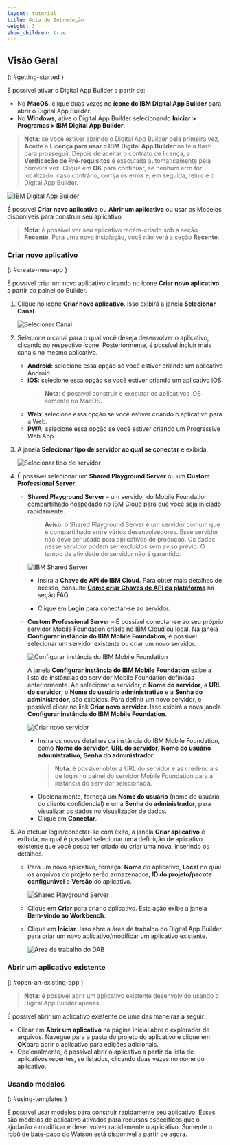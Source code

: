 ```yaml
---
layout: tutorial
title: Guia de Introdução
weight: 3
show_children: true
---
```

<!-- NLS_CHARSET=UTF-8 -->
## Visão Geral
{: #getting-started }

É possível ativar o Digital App Builder a partir de:

* No **MacOS**, clique duas vezes no **ícone do IBM Digital App Builder** para abrir o Digital App Builder.
* No **Windows**, ative o Digital App Builder selecionando **Iniciar > Programas > IBM Digital App Builder**.

>**Nota**: se você estiver abrindo o Digital App Builder pela primeira vez, **Aceite** a **Licença para usar o IBM Digital App Builder** na tela flash para prosseguir. Depois de aceitar o contrato de licença, a **Verificação de Pré-requisitos** é executada automaticamente pela primeira vez. Clique em **OK** para continuar, se nenhum erro for localizado, caso contrário, corrija os erros e, em seguida, reinicie o Digital App Builder.

![IBM Digital App Builder](dab-home-screen.png)

É possível **Criar novo aplicativo** ou **Abrir um aplicativo** ou usar os Modelos disponíveis para construir seu aplicativo.
>**Nota**: é possível ver seu aplicativo recém-criado sob a seção **Recente**. Para uma nova instalação, você não verá a seção **Recente**.


### Criar novo aplicativo
{: #create-new-app }

É possível criar um novo aplicativo clicando no ícone **Criar novo aplicativo** a partir do painel do Builder.

1. Clique no ícone **Criar novo aplicativo**. Isso exibirá a janela **Selecionar Canal**.

    ![Selecionar Canal](dab-select-channel.png)

2. Selecione o canal para o qual você deseja desenvolver o aplicativo, clicando no respectivo ícone. Posteriormente, é possível incluir mais canais no mesmo aplicativo.

    * **Android**: selecione essa opção se você estiver criando um aplicativo Android.
    * **iOS**: selecione essa opção se você estiver criando um aplicativo iOS.
        >**Nota**: é possível construir e executar os aplicativos iOS somente no MacOS.
    * **Web**: selecione essa opção se você estiver criando o aplicativo para a Web.
    * **PWA**: selecione essa opção se você estiver criando um Progressive Web App.

3. A janela **Selecionar tipo de servidor ao qual se conectar** é exibida.

    ![Selecionar tipo de servidor](dab-select-server.png)

4. É possível selecionar um **Shared Playground Server** ou um **Custom Professional Server**.

    * **Shared Playground Server** – um servidor do Mobile Foundation compartilhado hospedado no IBM Cloud para que você seja iniciado rapidamente.

        >**Aviso**: o Shared Playground Server é um servidor comum que é compartilhado entre vários desenvolvedores. Esse servidor não deve ser usado para aplicativos de produção. Os dados nesse servidor podem ser excluídos sem aviso prévio. O tempo de atividade do servidor não é garantido.

        ![IBM Shared Server](dab-shared-server.png)

        * Insira a **Chave de API do IBM Cloud**. Para obter mais detalhes de acesso, consulte [**Como criar Chaves de API da plataforma**](../faq/) na seção FAQ. 

        * Clique em **Login** para conectar-se ao servidor. 

    * **Custom Professional Server** – É possível conectar-se ao seu próprio servidor Mobile Foundation criado no IBM Cloud ou local. Na janela **Configurar instância do IBM Mobile Foundation**, é possível selecionar um servidor existente ou criar um novo servidor.

        ![Configurar instância do IBM Mobile Foundation](dab-config-ibm-cloud-instance.png)
 
        A janela **Configurar instância do IBM Mobile Foundation** exibe a lista de instâncias do servidor Mobile Foundation definidas anteriormente. Ao selecionar o servidor, o **Nome do servidor**, a **URL do servidor**, o **Nome do usuário administrativo** e a **Senha do administrador**, são exibidos. Para definir um novo servidor, é possível clicar no link **Criar novo servidor**. Isso exibirá a nova janela **Configurar instância do IBM Mobile Foundation**.

        ![Criar novo servidor](dab-custom-professional-server.png)

        * Insira os novos detalhes da instância do IBM Mobile Foundation, como **Nome do servidor**, **URL do servidor**, **Nome do usuário administrativo**, **Senha do administrador**.
            >**Nota**: é possível obter a URL do servidor e as credenciais de login no painel do servidor Mobile Foundation para a instância do servidor selecionada.
        * Opcionalmente, forneça um **Nome do usuário** (nome do usuário do cliente confidencial) e uma **Senha do administrador**, para visualizar os dados no visualizador de dados.
        * Clique em **Conectar**.

5. Ao efetuar login/conectar-se com êxito, a janela **Criar aplicativo** é exibida, na qual é possível selecionar uma definição de aplicativo existente que você possa ter criado ou criar uma nova, inserindo os detalhes. 
    * Para um novo aplicativo, forneça: **Nome** do aplicativo, **Local** no qual os arquivos do projeto serão armazenados, **ID do projeto/pacote configurável** e **Versão** do aplicativo. 
 
        ![Shared Playground Server](dab-create-app.png)

    * Clique em **Criar** para criar o aplicativo. Esta ação exibe a janela **Bem-vindo ao Workbench**.
    * Clique em **Iniciar**. Isso abre a área de trabalho do Digital App Builder para criar um novo aplicativo/modificar um aplicativo existente.

        ![Área de trabalho do DAB](dab-workbench.png)

### Abrir um aplicativo existente
{: #open-an-existing-app }
 
>**Nota**: é possível abrir um aplicativo existente desenvolvido usando o Digital App Builder apenas.

É possível abrir um aplicativo existente de uma das maneiras a seguir:

* Clicar em **Abrir um aplicativo** na página inicial abre o explorador de arquivos. Navegue para a pasta do projeto do aplicativo e clique em **OK**para abrir o aplicativo para edições adicionais.
* Opcionalmente, é possível abrir o aplicativo a partir da lista de aplicativos recentes, se listados, clicando duas vezes no nome do aplicativo.

### Usando modelos
{: #using-templates }

É possível usar modelos para construir rapidamente seu aplicativo. Esses são modelos de aplicativo ativados para recursos específicos que o ajudarão a modificar e desenvolver rapidamente o aplicativo. Somente o robô de bate-papo do Watson está disponível a partir de agora.

